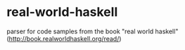 real-world-haskell
==================

parser for code samples from the book "real world haskell" (http://book.realworldhaskell.org/read/)